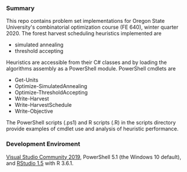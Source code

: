 ### Summary
This repo contains problem set implementations for Oregon State University's combinatorial optimization course (FE 640), 
winter quarter 2020. The forest harvest scheduling heuristics implemented are

* simulated annealing
* threshold accepting

Heuristics are accessible from their C# classes and by loading the algorithms assembly as a PowerShell module. PowerShell 
cmdlets are

* Get-Units
* Optimize-SimulatedAnnealing
* Optimize-ThresholdAccepting
* Write-Harvest
* Write-HarvestSchedule
* Write-Objective

The PowerShell scripts (.ps1) and R scripts (.R) in the scripts directory provide examples of cmdlet use and analysis of
heuristic performance.

### Development Enviroment
[Visual Studio Community 2019](https://visualstudio.microsoft.com/downloads/), PowerShell 5.1 (the Windows 10 default), and [RStudio 1.5](https://rstudio.com/products/rstudio/download/) with R 3.6.1.